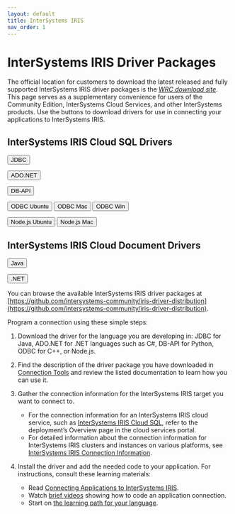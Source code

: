 ```yaml
---
layout: default
title: InterSystems IRIS
nav_order: 1
---
```

# InterSystems IRIS Driver Packages

The official location for customers to download the latest released and fully supported InterSystems IRIS driver packages is the [*WRC download site*](https://wrc.intersystems.com/wrc/coDistGen.csp). This page serves as a supplementary convenience for users of the Community Edition, InterSystems Cloud Services, and other InterSystems products. Use the buttons to download drivers for use in connecting your applications to InterSystems IRIS. 

## InterSystems IRIS Cloud SQL Drivers
<button class="btn" onclick="document.getElementById('java').click()">JDBC</button>
<a id="java" href="https://github.com/intersystems-community/iris-driver-distribution/blob/main/JDBC/JDK18/intersystems-jdbc-3.7.1.jar?raw=true" download target="_blank" hidden></a>

<button class="btn" onclick="document.getElementById('dotnet').click()">ADO.NET</button>
<a id="dotnet" href="https://github.com/intersystems-community/iris-driver-distribution/blob/main/ADO.NET/InterSystems.Data.IRISClient.dll?raw=true" download target="_blank" hidden></a>

<button class="btn" onclick="document.getElementById('python').click()">DB-API</button>
<a id="python" href="https://github.com/intersystems-community/iris-driver-distribution/blob/main/DB-API/intersystems_irispython-3.2.0-py3-none-any.whl?raw=true" download target="_blank" hidden></a>

<button class="btn" onclick="document.getElementById('ODBCUbuntu').click()">ODBC Ubuntu</button>
<a id="ODBCUbuntu" href="https://github.com/intersystems-community/iris-driver-distribution/blob/main/ODBC/lnxubuntu2204/ODBC-2023.1.0.229.0-lnxubuntu2204x64.tar.gz?raw=true" download target="_blank" hidden></a>  <button class="btn" onclick="document.getElementById('ODBCMac').click()">ODBC Mac</button>
<a id="ODBCMac" href="https://github.com/intersystems-community/iris-driver-distribution/blob/main/ODBC/mac/ODBC-2023.1.0.229.0-macos.tar.gz?raw=true" download target="_blank" hidden></a>  <button class="btn" onclick="document.getElementById('ODBCWin').click()">ODBC Win</button>
<a id="ODBCWin" href="https://github.com/intersystems-community/iris-driver-distribution/blob/main/ODBC/windows/ODBC-2023.1.0.229.0-win_x64.exe?raw=true" download target="_blank" hidden></a>

<button class="btn" onclick="document.getElementById('NodeUbuntu').click()">Node.js Ubuntu</button>
<a id="NodeUbuntu" href="https://github.com/intersystems-community/iris-driver-distribution/blob/main/Node.js/lnxubuntu/NodeJS-2022.1.0.209.0-lnxubuntu2004x64.tar.gz?raw=true" download target="_blank" hidden></a>  <button class="btn" onclick="document.getElementById('NodeMac').click()">Node.js Mac</button>
<a id="NodeMac" href="https://github.com/intersystems-community/iris-driver-distribution/blob/main/Node.js/mac/NodeJS-2022.1.0.209.0-macx64.tar.gz?raw=true" download target="_blank" hidden></a> <!-- <button class="btn" onclick="document.getElementById('NodeWin').click()">Node.js Win</button>
 <a id="NodeWin" href="https://github.com/intersystems-community/iris-driver-distribution/blob/main/Node.js/win/NodeJS-2022.1.0.209.0-win_x64.exe?raw=true" download target="_blank" hidden></a> -->

## InterSystems IRIS Cloud Document Drivers
<button class="btn" onclick="document.getElementById('java-document').click()">Java</button>
<a id="java-document" href="https://github.com/intersystems-community/iris-driver-distribution/blob/main/JDBC/JDK18/intersystems-document-1.0.0-ALPHA.jar?raw=true" download target="_blank" hidden></a>

<button class="btn" onclick="document.getElementById('dotnet-document').click()">.NET</button>
<a id="dotnet-document" href="https://github.com/intersystems-community/iris-driver-distribution/blob/main/ADO.NET/InterSystems.Data.Document.1.0.0-ALPHA.nupkg?raw=true" download target="_blank" hidden></a>


You can browse the available InterSystems IRIS driver packages at [https://github.com/intersystems-community/iris-driver-distribution](https://github.com/intersystems-community/iris-driver-distribution).

Program a connection using these simple steps:

1. Download the driver for the language you are developing in: JDBC for Java, ADO.NET for .NET languages such as C#, DB-API for Python, ODBC for C++, or Node.js.

2. Find the description of the driver package you have downloaded in <a href="https://docs.intersystems.com/components/csp/docbook/DocBook.UI.Page.cls?KEY=PAGE_extconnex" target="_blank">Connection Tools</a> and review the listed documentation to learn how you can use it.

2. Gather the connection information for the InterSystems IRIS target you want to connect to. 

	- For the connection information for an InterSystems IRIS cloud service, such as <a href="https://docs.intersystems.com/services/csp/docbook/DocBook.UI.Page.cls?KEY=PAGE_iriscloudsql" target="_blank">InterSystems IRIS Cloud SQL</a>, refer to the deployment’s Overview page in the cloud services portal. 
	- For detailed information about the connection information for InterSystems IRIS clusters and instances on various platforms, see <a href="https://docs.intersystems.com/irislatest/csp/docbook/DocBook.UI.Page.cls?KEY=AB_idesetup#AB_idesetup_info" target="_blank">InterSystems IRIS Connection Information</a>.

3. Install the driver and add the needed code to your application. For instructions, consult these learning materials:

	- Read <a href="https://docs.intersystems.com/components/csp/docbook/DocBook.UI.Page.cls?KEY=ADRIVE" target="_blank">Connecting Applications to InterSystems IRIS</a>. 
	- Watch <a href="https://learning.intersystems.com/course/view.php?name=IRISCloudConnect" target="_blank">brief videos</a> showing how to code an application connection.
	- Start on <a href="https://learning.intersystems.com/course/view.php?name=LanguagesLPs" target="_blank">the learning path for your language</a>.
